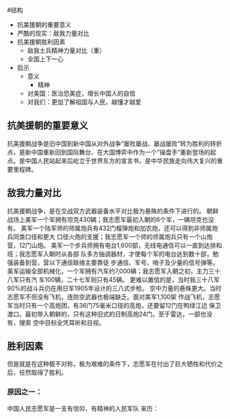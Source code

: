 #结构
* 抗美援朝的重要意义
* 严酷的现实：敌我力量对比
* 抗美援朝胜利因素
  <!-- * 敌我装备对比 -->
  * 敌我士兵精神力量对比（重） 
  * 全国上下一心
  <!-- * 苏联的支持 -->
* 启示
  * 意义
    *  精神
  * 对美国：医治恐美症，增长中国人的自信
  <!-- * 他们的英勇善战，证明了近代中国在红旗和红星的指引下，能够爆发出多强大的精神力量、造就出多强大的物质成就。而这一切在当下中国即将面临更为残酷、更为困难、可能比抗美援朝还要艰险的大国竞争时，无疑显得尤为可贵。 -->
  * 对我们：更加了解祖国与人民，越懂才越爱
## 抗美援朝的重要意义
抗美援朝战争是旧中国到新中国从对外战争“屡败屡战、屡战屡败”转为胜利的转折点，是新中国重新回到国际舞台、在大国博弈中作为一个“操盘手”重新登场的起点。是中国人民站起来后屹立于世界东方的宣言书，是中华民族走向伟大复兴的重要里程碑。
## 敌我力量对比
抗美援朝战争，是在交战双方武器装备水平对比极为悬殊的条件下进行的。
朝鲜战场上美军一个军拥有坦克430辆；我志愿军最初入朝的6个军，一辆坦克也没有。
美军一个陆军师的师属炮兵有432门榴弹炮和加农炮，还可以得到非师属炮兵同类口径和更大
口径火炮的支援；我志愿军一个师的师属炮兵只有一个山炮营，12门山炮。
美军一个步兵师拥有电台1,600部，无线电通信可以一直到达排和班；我志愿军入朝时从各部
队多方抽调器材，才使每个军的电台达到数十部，勉强装备到营，营以下通信联络主要靠徒
步通信、军号、哨子及少量的信号弹等。
美军运输全部机械化，一个军拥有汽车约7,000辆；我志愿军入朝之初，主力三十八军只有汽
车100辆，二十七军则只有45辆。
更难以置信的是，当时我三十八军90%的战斗兵仍在用日军1905年设计的三八式步枪。
空中力量的悬殊更大。当时志愿军不但没有飞机，连防空武器也极端缺乏。面对美军1,100架
作战飞机，志愿军当时只有一个高炮团，有36门75毫米口径的高炮，还要留12门在鸭绿江边
保卫渡口。最初带入朝鲜的，只有这种旧式的日制高炮24门。至于雷达，一部也没有，搜索
空中目标全凭耳听和目视。
## 胜利因素
但是就是在这种极不对称，极为艰难的条件下，志愿军在付出了巨大牺牲和代价之后，任然取得了胜利。
### 原因之一：
中国人民志愿军是一支有信仰，有精神的人民军队
来历：